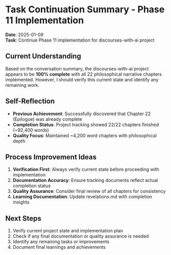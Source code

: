 # Task Continuation Summary - Phase 11 Implementation

**Date**: 2025-01-09  
**Task**: Continue Phase 11 implementation for discourses-with-ai project

## Current Understanding
Based on the conversation summary, the discourses-with-ai project appears to be **100% complete** with all 22 philosophical narrative chapters implemented. However, I should verify this current state and identify any remaining work.

## Self-Reflection
- **Previous Achievement**: Successfully discovered that Chapter 22 (Epilogue) was already complete
- **Completion Status**: Project tracking showed 22/22 chapters finished (~92,400 words)
- **Quality Focus**: Maintained ~4,200 word chapters with philosophical depth

## Process Improvement Ideas
1. **Verification First**: Always verify current state before proceeding with implementation
2. **Documentation Accuracy**: Ensure tracking documents reflect actual completion status
3. **Quality Assurance**: Consider final review of all chapters for consistency
4. **Learning Documentation**: Update revelations.md with completion insights

## Next Steps
1. Verify current project state and implementation plan
2. Check if any final documentation or quality assurance is needed
3. Identify any remaining tasks or improvements
4. Document final learnings and achievements
